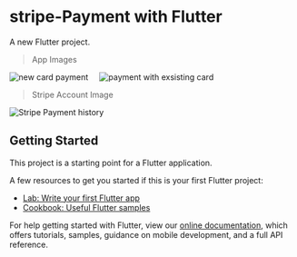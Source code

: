 # stripe-Payment with Flutter

A new Flutter project.

> App Images

![new card payment](https://user-images.githubusercontent.com/33688458/85929454-7d1c4580-b8ce-11ea-928f-0a94f51a5a95.PNG)&nbsp;&nbsp;&nbsp;&nbsp;
![payment with exsisting card](https://user-images.githubusercontent.com/33688458/85929458-84dbea00-b8ce-11ea-9b65-ab488699dab3.PNG)


> Stripe Account Image

![Stripe Payment history](https://user-images.githubusercontent.com/33688458/85929460-89a09e00-b8ce-11ea-8806-20a73d9fb76f.png)


## Getting Started

This project is a starting point for a Flutter application.

A few resources to get you started if this is your first Flutter project:

- [Lab: Write your first Flutter app](https://flutter.dev/docs/get-started/codelab)
- [Cookbook: Useful Flutter samples](https://flutter.dev/docs/cookbook)

For help getting started with Flutter, view our
[online documentation](https://flutter.dev/docs), which offers tutorials,
samples, guidance on mobile development, and a full API reference.
